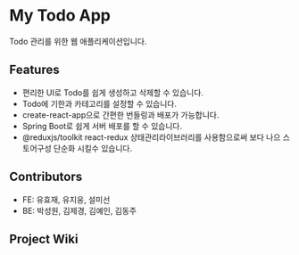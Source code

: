 # My Todo App

Todo 관리를 위한 웹 애플리케이션입니다.

## Features

- 편리한 UI로 Todo를 쉽게 생성하고 삭제할 수 있습니다.
- Todo에 기한과 카테고리를 설정할 수 있습니다.
- create-react-app으로 간편한 번들링과 배포가 가능합니다.
- Spring Boot로 쉽게 서버 배포를 할 수 있습니다.
- @reduxjs/toolkit react-redux 상태관리라이브러리를 사용함으로써 보다 나으 스토어구성 단순화 시킬수 있습니다.

## Contributors

- FE: 유효재, 유지웅, 설미선
- BE: 박성원, 김제경, 김예인, 김동주

## Project Wiki

